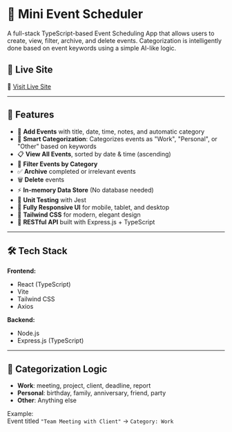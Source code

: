 # 📅 Mini Event Scheduler

A full-stack TypeScript-based Event Scheduling App that allows users to create, view, filter, archive, and delete events. Categorization is intelligently done based on event keywords using a simple AI-like logic.

## 🚀 Live Site

🔗 [Visit Live Site]()

---

## 📌 Features

- 📆 **Add Events** with title, date, time, notes, and automatic category
- 🧠 **Smart Categorization**: Categorizes events as "Work", "Personal", or "Other" based on keywords
- 📋 **View All Events**, sorted by date & time (ascending)
- 📂 **Filter Events by Category**
- ✅ **Archive** completed or irrelevant events
- 🗑️ **Delete** events
- ⚡ **In-memory Data Store** (No database needed)
- 🧪 **Unit Testing** with Jest
- 📱 **Fully Responsive UI** for mobile, tablet, and desktop
- 🎨 **Tailwind CSS** for modern, elegant design
- 🔄 **RESTful API** built with Express.js + TypeScript

---

## 🛠️ Tech Stack

**Frontend:**
- React (TypeScript)
- Vite
- Tailwind CSS
- Axios

**Backend:**
- Node.js
- Express.js (TypeScript)

---

## 🧠 Categorization Logic

- **Work**: meeting, project, client, deadline, report
- **Personal**: birthday, family, anniversary, friend, party
- **Other**: Anything else

Example:  
Event titled `"Team Meeting with Client"` → `Category: Work`